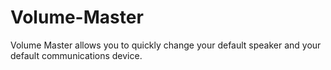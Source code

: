 # Volume-Master

Volume Master allows you to quickly change your default speaker and your default communications device.
